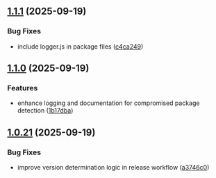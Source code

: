 ## [1.1.1](https://github.com/bladeski/scan-compromised/compare/v1.1.0...v1.1.1) (2025-09-19)

### Bug Fixes

* include logger.js in package files ([c4ca249](https://github.com/bladeski/scan-compromised/commit/c4ca249b15dffef6bb8b8c4abcb78f4f2e2dfe83))
## [1.1.0](https://github.com/bladeski/scan-compromised/compare/v1.0.21...v1.1.0) (2025-09-19)

### Features

* enhance logging and documentation for compromised package detection ([1b17dba](https://github.com/bladeski/scan-compromised/commit/1b17dbacfdf0bb1ef8c4e4a19db3caa605b4b757))
## [1.0.21](https://github.com/bladeski/scan-compromised/compare/v1.0.20...v1.0.21) (2025-09-19)

### Bug Fixes

* improve version determination logic in release workflow ([a3746c0](https://github.com/bladeski/scan-compromised/commit/a3746c03b3053964b13a623d9876a8f1f7dbdeac))
